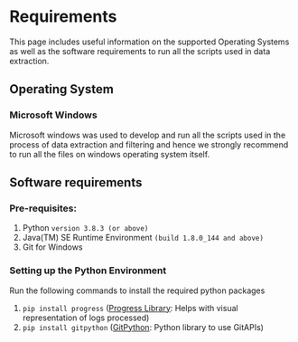 # Requirements
This page includes useful information on the supported Operating Systems as well as the software requirements to run all the scripts used in data extraction.

## Operating System
### Microsoft Windows
Microsoft windows was used to develop and run all the scripts used in the process of data extraction and filtering and hence we strongly recommend to run all the files on windows operating system itself.

## Software requirements
### Pre-requisites:
1.  Python `version 3.8.3 (or above)`
2.  Java(TM) SE Runtime Environment `(build 1.8.0_144 and above)`
3.	Git for Windows

### Setting up the Python Environment
Run the following commands to install the required python packages
1.  `pip install progress` ([Progress Library](https://pypi.org/project/progress/): Helps with visual representation of logs processed)
2.  `pip install gitpython` ([GitPython](https://gitpython.readthedocs.io/en/stable/): Python library to use GitAPIs)
